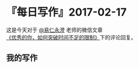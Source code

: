 # 『每日写作』2017-02-17

这是今天对于  [@易仁永澄](http://weibo.com/u/1640237087)  老师的微信文章[《优秀的你，如何突破时间不足的限制》](http://chuansong.me/n/1578383152019)下的评论回复。

## 我的写作